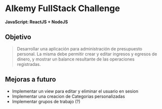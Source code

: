 # Alkemy FullStack Challenge

**JavaScript: ReactJS + NodeJS**

## Objetivo
> Desarrollar una aplicación para administración de presupuesto personal. La misma debe
permitir crear y editar ingresos y egresos de dinero, y mostrar un balance resultante de las
operaciones registradas.


## Mejoras a futuro
- Implementar un view para editar y eliminar el usuario en sesion
- Implementar una creacion de Categorias personalizadas
- Implementar grupos de trabajo (?)